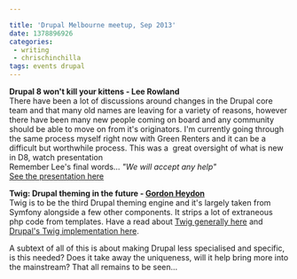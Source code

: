 ```yaml
---

title: 'Drupal Melbourne meetup, Sep 2013'
date: 1378896926
categories:
 - writing
 - chrischinchilla
tags: events drupal
---
```


<b>Drupal 8 won't kill your kittens - Lee Rowland</b><br />There have been a lot of discussions around changes in the Drupal core team and that many old names are leaving for a variety of reasons, however there have been many new people coming on board and any community should be able to move on from it's originators. I'm currently going through the same process myself right now with Green Renters and it can be a difficult but worthwhile process. This was a  great oversight of what is new in D8, watch presentation<br />Remember Lee's final words… _"We will accept any help"_<br /><a href="https://previousnext.com.au/blog/drupal-8-wont-kill-your-kittens" target="_blank">See the presentation here</a>

<b>Twig: Drupal theming in the future - <a href="https://heydon.com.au/" target="_blank">Gordon Heydon</a></b><br />Twig is to be the third Drupal theming engine and it's largely taken from Symfony alongside a few other components. It strips a lot of extraneous php code from templates. Have a read about <a href="https://twig.sensiolabs.org/" target="_blank">Twig generally here</a> and <a href="https://drupal.org/node/2008464" target="_blank">Drupal's Twig implementation here</a>.

A subtext of all of this is about making Drupal less specialised and specific, is this needed? Does it take away the uniqueness, will it help bring more into the mainstream? That all remains to be seen…

